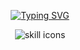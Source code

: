 <p align="center">
  <a href="https://git.io/typing-svg">
    <img src="https://readme-typing-svg.demolab.com/?font=Montserrat&width=500&center=True&vCenter=True&duration=3000&pause=2000&color=8E7CC3&lines=Hi+there,+I'm+Jenny+%F0%9F%91%8B;ML+%2B+Data+Science+for+Biopharma+Innovation;Building+Tools+That+Make+Research+Smarter" alt="Typing SVG">
  </a>
</p>

<p align="center">
    <!-- https://github.com/LelouchFR/skill-icons -->
    <img src="https://go-skill-icons.vercel.app/api/icons?i=py,r,bash,git,github,md,regex,snowflake,sparksql,numpy,pytorch,huggingface,wandb,overleaf,vscode" alt="skill icons" title="skill icons">
</p>
